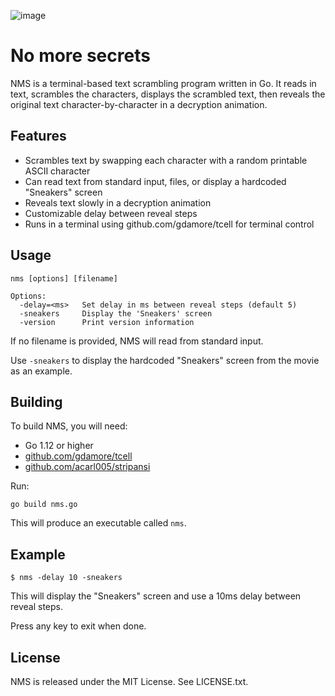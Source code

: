![image](https://github.com/hollerith/nomo/assets/659626/52e9bb0c-ec42-49fb-a9f9-a7690580feae)

# No more secrets

NMS is a terminal-based text scrambling program written in Go. It reads in text, scrambles the characters, displays the scrambled text, then reveals the original text character-by-character in a decryption animation.

## Features

- Scrambles text by swapping each character with a random printable ASCII character
- Can read text from standard input, files, or display a hardcoded "Sneakers" screen
- Reveals text slowly in a decryption animation
- Customizable delay between reveal steps
- Runs in a terminal using github.com/gdamore/tcell for terminal control

## Usage

```
nms [options] [filename]

Options:
  -delay=<ms>   Set delay in ms between reveal steps (default 5)
  -sneakers     Display the 'Sneakers' screen
  -version      Print version information
```

If no filename is provided, NMS will read from standard input.

Use `-sneakers` to display the hardcoded "Sneakers" screen from the movie as an example.

## Building

To build NMS, you will need:

- Go 1.12 or higher
- [github.com/gdamore/tcell](https://github.com/gdamore/tcell)
- [github.com/acarl005/stripansi](https://github.com/acarl005/stripansi)

Run:

```
go build nms.go
```

This will produce an executable called `nms`.

## Example

```
$ nms -delay 10 -sneakers
```

This will display the "Sneakers" screen and use a 10ms delay between reveal steps.

Press any key to exit when done.

## License

NMS is released under the MIT License. See LICENSE.txt.
